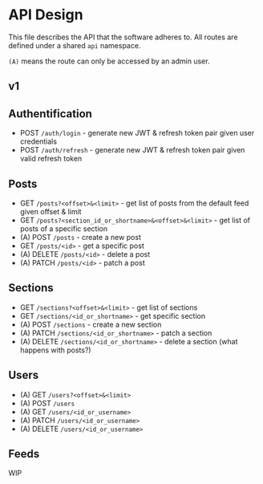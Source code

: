 # API Design

This file describes the API that the software adheres to. All routes are defined under a shared `api` namespace.

`(A)` means the route can only be accessed by an admin user.

## v1

## Authentification

* POST `/auth/login` - generate new JWT & refresh token pair given user credentials
* POST `/auth/refresh` - generate new JWT & refresh token pair given valid refresh token

## Posts

* GET `/posts?<offset>&<limit>` - get list of posts from the default feed given offset & limit
* GET `/posts?<section_id_or_shortname>&<offset>&<limit>` - get list of posts of a specific section
* (A) POST `/posts` - create a new post
* GET `/posts/<id>` - get a specific post
* (A) DELETE `/posts/<id>` - delete a post
* (A) PATCH `/posts/<id>` - patch a post

## Sections

* GET `/sections?<offset>&<limit>` - get list of sections
* GET `/sections/<id_or_shortname>` - get specific section
* (A) POST `/sections` - create a new section
* (A) PATCH `/sections/<id_or_shortname>` - patch a section
* (A) DELETE `/sections/<id_or_shortname>` - delete a section (what happens with posts?)

## Users

* (A) GET `/users?<offset>&<limit>`
* (A) POST `/users`
* (A) GET `/users/<id_or_username>`
* (A) PATCH `/users/<id_or_username>`
* (A) DELETE `/users/<id_or_username>`

## Feeds

WIP
